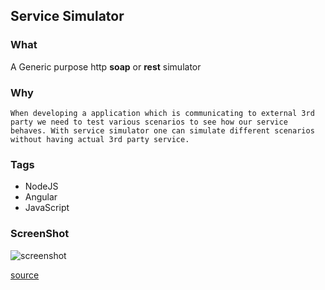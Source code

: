 ## Service Simulator
### What
    
A Generic purpose http __soap__ or __rest__ simulator     

### Why
    When developing a application which is communicating to external 3rd party we need to test various scenarios to see how our service behaves. With service simulator one can simulate different scenarios without having actual 3rd party service.
### Tags
* NodeJS
* Angular
* JavaScript

### ScreenShot
![screenshot](https://github.com/sairamaj/service-simulator/blob/master/doc/images/summary.png)
    
    
[source](http://github.com/sairamaj/service-simulator)
    